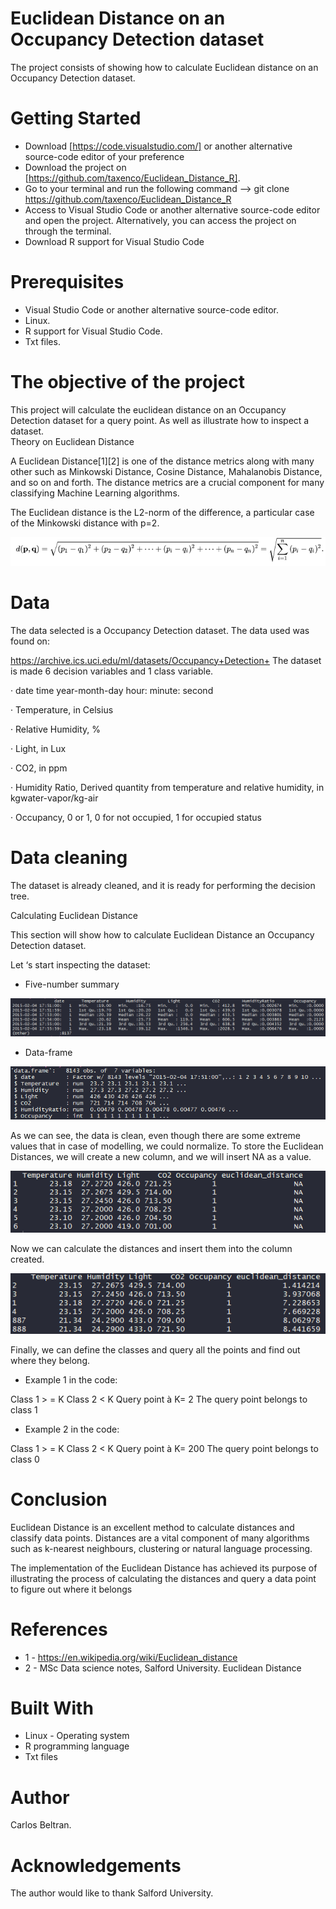 # Euclidean Distance on an Occupancy Detection dataset

The project consists of showing how to calculate Euclidean distance on an Occupancy Detection dataset.

# Getting Started

- Download [https://code.visualstudio.com/] or another alternative source-code editor of your preference
- Download the project on [https://github.com/taxenco/Euclidean_Distance_R].
- Go to your terminal and run the following command --> git clone https://github.com/taxenco/Euclidean_Distance_R
- Access to Visual Studio Code or another alternative source-code editor and open the project. Alternatively, you can access the project on through the terminal.
- Download R support for Visual Studio Code

# Prerequisites

- Visual Studio Code or another alternative source-code editor.
- Linux.
- R support for Visual Studio Code.
- Txt files.

# The objective of the project

This project will calculate the euclidean distance on an Occupancy Detection dataset for a query point. As well as illustrate how to inspect a dataset.  
Theory on Euclidean Distance

A Euclidean Distance[1][2] is one of the distance metrics along with many other such as Minkowski Distance, Cosine Distance, Mahalanobis Distance, and so on and forth. The distance metrics are a crucial component for many classifying Machine Learning algorithms.

The Euclidean distance is the L2-norm of the difference, a particular case of the Minkowski distance with p=2.

<img src="./pics/formula.png" alt="formula"/>

# Data

The data selected is a Occupancy Detection dataset. The data used was found on:

https://archive.ics.uci.edu/ml/datasets/Occupancy+Detection+
The dataset is made 6 decision variables and 1 class variable.

·         date time year-month-day hour: minute: second

·         Temperature, in Celsius

·         Relative Humidity, %

·         Light, in Lux

·         CO2, in ppm

·         Humidity Ratio, Derived quantity from temperature and relative humidity, in kgwater-vapor/kg-air

·         Occupancy, 0 or 1, 0 for not occupied, 1 for occupied status

# Data cleaning

The dataset is already cleaned, and it is ready for performing the decision tree.

Calculating Euclidean Distance

This section will show how to calculate Euclidean Distance an Occupancy Detection dataset.
 
Let ‘s start inspecting the dataset:
 
* Five-number summary

<img src="./pics/5NumberSummary.PNG" alt="5NumberSummary"/>

* Data-frame
 
<img src="./pics/DataFrame.PNG" alt="DataFrame"/>
 
As we can see, the data is clean, even though there are some extreme values that in case of modelling, we could normalize.
To store the Euclidean Distances, we will create a new column, and we will insert NA as a value.
 
<img src="./pics/naED.PNG" alt="DatarameNewColumnNA"/>

Now we can calculate the distances and insert them into the column created.

<img src="./pics/valuesED.PNG" alt="DatarameNewColumn"/>

Finally, we can define the classes and query all the points and find out where they belong.
 
- Example 1 in the code:
 
Class 1 > = K
Class 2 < K
Query point à K= 2
The query point belongs to class 1 
 
- Example 2 in the code:

Class 1 > = K
Class 2 < K
Query point à K= 200
The query point belongs to class 0 

# Conclusion

Euclidean Distance is an excellent method to calculate distances and classify data points. Distances are a vital component of many algorithms such as k-nearest neighbours, clustering or natural language processing. 
 

The implementation of the Euclidean Distance has achieved its purpose of illustrating the process of calculating the distances and query a data point to figure out where it belongs

# References

* 1 - https://en.wikipedia.org/wiki/Euclidean_distance
* 2 - MSc Data science notes, Salford University. Euclidean Distance

# Built With

-  Linux - Operating system
- R programming language
- Txt files

# Author

Carlos Beltran.

# Acknowledgements

The author would like to thank Salford University.